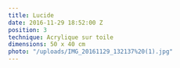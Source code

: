 ```yaml
---
title: Lucide
date: 2016-11-29 18:52:00 Z
position: 3
technique: Acrylique sur toile
dimensions: 50 x 40 cm
photo: "/uploads/IMG_20161129_132137%20(1).jpg"
---
```


